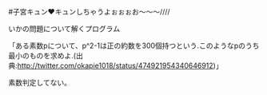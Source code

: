 #子宮キュン♥キュンしちゃうよぉぉぉお〜〜〜////

いかの問題について解くプログラム

「ある素数pについて、p^2-1は正の約数を300個持つという.このようなpのうち最小のものを求めよ.(出典:http://twitter.com/okapie1018/status/474921954340646912)」

素数判定してない。

